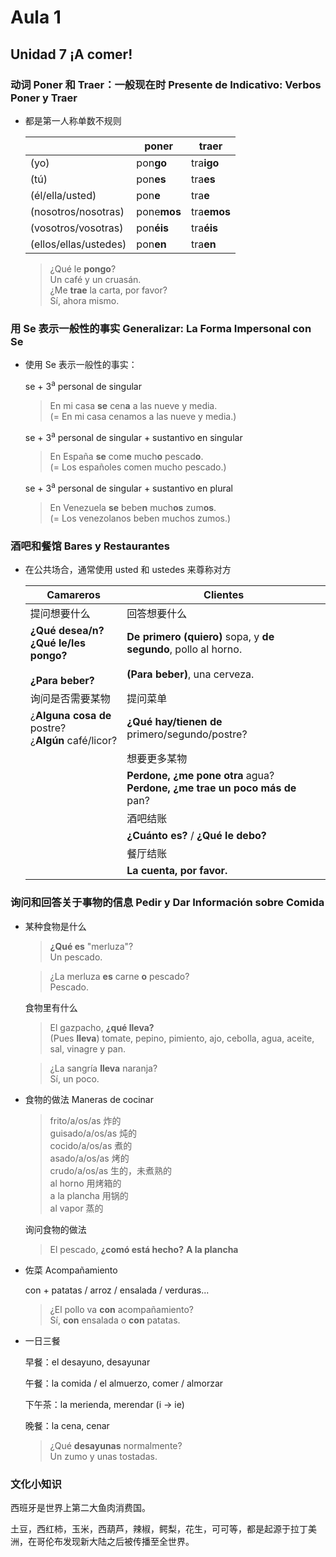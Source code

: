 # Aula 1

## Unidad 7 ¡A comer!

### 动词 Poner 和 Traer：一般现在时 Presente de Indicativo: Verbos Poner y Traer

- 都是第一人称单数不规则

  | | poner | traer |
  | --- | --- | --- |
  | (yo) | pon**go** | tra**igo** |
  | (tú) | pon**es** | tra**es** |
  | (él/ella/usted) | pon**e** | tra**e** |
  | (nosotros/nosotras) | pone**mos** | tra**emos** |
  | (vosotros/vosotras) | pon**éis** | tra**éis** |
  | (ellos/ellas/ustedes) | pon**en** | tra**en** |

  > ¿Qué le **pongo**? <br> Un café y un cruasán. <br>
  > ¿Me **trae** la carta, por favor? <br> Sí, ahora mismo.

### 用 Se 表示一般性的事实 Generalizar: La Forma Impersonal con Se

- 使用 Se 表示一般性的事实：

  se + 3<sup>a</sup> personal de singular

  > En mi casa **se** cen**a** a las nueve y media. <br>
  > (= En mi casa cenamos a las nueve y media.)

  se + 3<sup>a</sup> personal de singular + sustantivo en singular

  > En España **se** com**e** much**o** pescad**o**. <br>
  > (= Los españoles comen mucho pescado.)

  se + 3<sup>a</sup> personal de singular + sustantivo en plural

  > En Venezuela **se** bebe**n** much**os** zum**os**. <br>
  > (= Los venezolanos beben muchos zumos.)

### 酒吧和餐馆 Bares y Restaurantes

- 在公共场合，通常使用 usted 和 ustedes 来尊称对方

  | Camareros | Clientes |
  | --- | --- |
  | 提问想要什么 | 回答想要什么 |
  | **¿Qué desea/n? <br> ¿Qué le/les pongo? <br><br> ¿Para beber?** | **De primero (quiero)** sopa, y **de segundo**, pollo al horno. <br><br> **(Para beber)**, una cerveza. |
  | 询问是否需要某物 | 提问菜单 |
  | ¿**Alguna cosa de** postre? <br> ¿**Algún** café/licor? | **¿Qué hay/tienen de** primero/segundo/postre? |
  | | 想要更多某物 |
  | | **Perdone, ¿me pone otra** agua? <br> **Perdone, ¿me trae un poco más de** pan? |
  | | 酒吧结账 |
  | | **¿Cuánto es?** / **¿Qué le debo?** |
  | | 餐厅结账 |
  | | **La cuenta, por favor.** |

### 询问和回答关于事物的信息 Pedir y Dar Información sobre Comida

- 某种食物是什么

  > **¿Qué es** "merluza"? <br>
  > Un pescado. <br>

  > ¿La merluza **es** carne **o** pescado? <br>
  > Pescado.

  食物里有什么

  > El gazpacho, **¿qué lleva?** <br>
  > (Pues **lleva**) tomate, pepino, pimiento, ajo, cebolla, agua, aceite, sal, vinagre y pan. <br>

  > ¿La sangría **lleva** naranja? <br>
  > Sí, un poco.

- 食物的做法 Maneras de cocinar

  > frito/a/os/as 炸的 <br>
  > guisado/a/os/as 炖的 <br>
  > cocido/a/os/as 煮的 <br>
  > asado/a/os/as 烤的 <br>
  > crudo/a/os/as 生的，未煮熟的 <br>
  > al horno 用烤箱的 <br>
  > a la plancha 用锅的 <br>
  > al vapor 蒸的

  询问食物的做法

  > El pescado, **¿comó está hecho?**
  > **A la plancha**

- 佐菜 Acompañamiento

  con + patatas / arroz / ensalada / verduras...

  > ¿El pollo va **con** acompañamiento? <br>
  > Sí, **con** ensalada o **con** patatas.

- 一日三餐

  早餐：el desayuno, desayunar

  午餐：la comida / el almuerzo, comer / almorzar

  下午茶：la merienda, merendar (i -> ie)

  晚餐：la cena, cenar

  > ¿Qué **desayunas** normalmente? <br>
  > Un zumo y unas tostadas.

### 文化小知识

西班牙是世界上第二大鱼肉消费国。

土豆，西红柿，玉米，西葫芦，辣椒，鳄梨，花生，可可等，都是起源于拉丁美洲，在哥伦布发现新大陆之后被传播至全世界。
